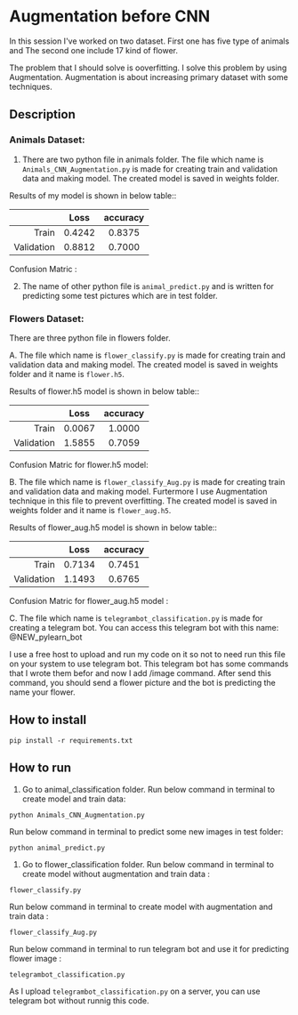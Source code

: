 # Augmentation before CNN 

In this session I've worked on two dataset.
First one has five type of animals and The second one include 17 kind of flower.

The problem that I should solve is ooverfitting. I solve this problem by using Augmentation.
Augmentation is about increasing primary dataset with some techniques.

## Description

### Animals Dataset:

1. There are two python file in animals folder. The file which name is `Animals_CNN_Augmentation.py` is made for creating train and validation data and making model. The created model is saved in weights folder. 

Results of my model is shown in below table::
 
 |           |       Loss     |        accuracy     |
 |---------: | :----------------: |:----------------: |
 |    Train            |       0.4242            |        0.8375          |
 |    Validation            |        0.8812          |        0.7000           |

Confusion Matric :

2. The name of other python file is `animal_predict.py` and is written for predicting some test pictures which are in test folder.

### Flowers Dataset:

   There are three python file in flowers folder. 

A.   The file which name is `flower_classify.py` is made for creating train and validation data and making model. The created model is saved in weights folder and it name is `flower.h5`. 

Results of flower.h5 model is shown in below table::
 
 |               |       Loss     |      accuracy    |
 |-------------: | :------------: |:----------------:|
 |    Train      |       0.0067   |       1.0000    |
 |    Validation |       1.5855  |        0.7059    |  

Confusion Matric for flower.h5 model:


B.   The file which name is `flower_classify_Aug.py` is made for creating train and validation data and making model. Furtermore I use Augmentation technique in this file to prevent overfitting. The created model is saved in weights folder and it name is `flower_aug.h5`. 

Results of flower_aug.h5 model is shown in below table::
 
 |               |       Loss     |      accuracy    |
 |-------------: | :------------: |:----------------:|
 |    Train      |       0.7134   |        0.7451    |
 |    Validation |        1.1493  |        0.6765    |  

Confusion Matric for flower_aug.h5 model :



C.   The file which name is `telegrambot_classification.py` is made for creating a telegram bot. You can access this telegram bot with this name:
   @NEW_pylearn_bot

   I use a free host to upload and run my code on it so not to need run this file on your system to use telegram bot.
   This telegram bot has some commands that I wrote them befor and now I add /image command. After send this command, you should send a flower picture and the bot is predicting the name your flower.

## How to install

```
pip install -r requirements.txt
```

##  How to run

1. Go to animal_classification folder.
Run below command in terminal to create model and train data:

```
python Animals_CNN_Augmentation.py
```

Run below command in terminal to predict some new images in test folder:

```
python animal_predict.py
```

1. Go to flower_classification folder.
Run below command in terminal to create model without augmentation and train data :

```
flower_classify.py
```

Run below command in terminal to create model with augmentation and train data :

```
flower_classify_Aug.py
```

Run below command in terminal to run telegram bot and use it for predicting flower image :

```
telegrambot_classification.py
```

As I upload `telegrambot_classification.py` on a server, you can use telegram bot without runnig this code.

